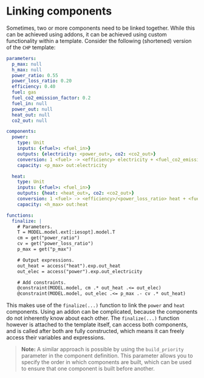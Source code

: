 # Linking components

Sometimes, two or more components need to be linked together. While this can be achieved using addons, it can be achieved using custom functionality within a template. Consider the following (shortened) version of the `CHP` template:

```yaml
parameters:
  p_max: null
  h_max: null
  power_ratio: 0.55
  power_loss_ratio: 0.20
  efficiency: 0.40
  fuel: gas
  fuel_co2_emission_factor: 0.2
  fuel_in: null
  power_out: null
  heat_out: null
  co2_out: null

components:
  power:
    type: Unit
    inputs: {<fuel>: <fuel_in>}
    outputs: {electricity: <power_out>, co2: <co2_out>}
    conversion: 1 <fuel> -> <efficiency> electricity + <fuel_co2_emission_factor> co2
    capacity: <p_max> out:electricity

  heat:
    type: Unit
    inputs: {<fuel>: <fuel_in>}
    outputs: {heat: <heat_out>, co2: <co2_out>}
    conversion: 1 <fuel> -> <efficiency>/<power_loss_ratio> heat + <fuel_co2_emission_factor> co2
    capacity: <h_max> out:heat

functions:
  finalize: |
    # Parameters.
    T = MODEL.model.ext[:iesopt].model.T
    cm = get("power_ratio")
    cv = get("power_loss_ratio")
    p_max = get("p_max")

    # Output expressions.
    out_heat = access("heat").exp.out_heat
    out_elec = access("power").exp.out_electricity

    # Add constraints.
    @constraint(MODEL.model, cm .* out_heat .<= out_elec)
    @constraint(MODEL.model, out_elec .<= p_max .- cv .* out_heat)
```

This makes use of the `finalize(...)` function to link the `power` and `heat` components. Using an addon can be complicated, because the components do not inherently know about each other. The `finalize(...)` function however is attached to the template itself, can access both components, and is called after both are fully constructed, which means it can freely access their variables and expressions.

> **Note:** A similar approach is possible by using the `build_priority` parameter in the component definition. This parameter allows you to specify the order in which components are built, which can be used to ensure that one component is built before another.
